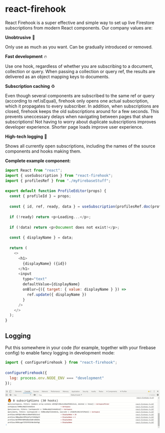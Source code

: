 # react-firehook

React Firehook is a super effective and simple way to set up live Firestore subscriptions from modern React components. Our company values are:

**Unobtrusive** 🌳

Only use as much as you want. Can be gradually introduced or removed.

**Fast development** 🔥

Use one hook, regardless of whether you are subscribing to a document, collection or query. When passing a collection or query ref, the results are delivered as an object mapping keys to documents.

**Subscription caching** ♻️

Even though several components are subscribed to the same ref or query (according to ref.isEqual), firehook only opens one actual subscription, which it propagates to every subscriber. In addition, when subscriptions are closed, firehook keeps the old subscriptions around for a few seconds. This prevents uneccessary delays when navigating between pages that share subscriptions! Not having to worry about duplicate subscriptions improves developer experience. Shorter page loads improve user experience.

**High-tech logging** 🔎

Shows all currently open subscriptions, including the names of the source components and hooks making them.

**Complete example component:**

```js
import React from "react";
import { useSubscription } from "react-firehook";
import { profilesRef } from "./myFirebaseStuff";

export default function ProfileEditor(props) {
  const { profileId } = props;

  const { id, ref, ready, data } = useSubscription(profilesRef.doc(profileId));

  if (!ready) return <p>Loading...</p>;

  if (!data) return <p>Document does not exist!</p>;

  const { displayName } = data;

  return (
    <>
      <h1>
        {displayName} ({id})
      </h1>
      <input
        type="text"
        defaultValue={displayName}
        onBlur={({ target: { value: displayName } }) =>
          ref.update({ displayName })
        }
      />
    </>
  );
}
```

## Logging

Put this somewhere in your code (for example, together with your firebase config) to enable fancy logging in development mode:

```js
import { configureFirehook } from "react-firehook";

configureFirehook({
  log: process.env.NODE_ENV === "development"
});
```

![Debug console screenshot](https://raw.githubusercontent.com/jbe/react-firehook/master/debug_log.png)
